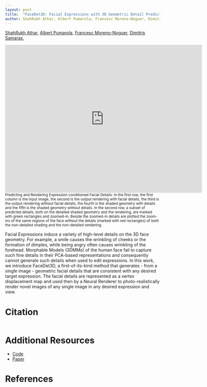 ```yaml
---
layout: post
title:  "FaceDet3D: Facial Expressions with 3D Geometric Detail Prediction"
author: ShahRukh Athar, Albert Pumarola, Francesc Moreno-Noguer, Dimitris Samaras
---
```

<p>
<a href="http://shahrukhathar.github.io/about/" target="_blank">ShahRukh Athar</a>,
<a href="https://www.albertpumarola.com/#page" target="_blank">Albert Pumarola</a>, 
<a href="http://www.iri.upc.edu/people/fmoreno/" target="_blank">Francesc Moreno-Noguer</a>,
<a href="https://www3.cs.stonybrook.edu/~samaras/" target="_blank">Dimitris Samaras</a>,
</p>

<div class="embed-container">
  <iframe
      width="640"
      height="480"
      src="https://drive.google.com/file/d/1nkQblkuEqC-CZO2xaI4DT9HqbGqckH2o/preview"
      frameborder="0"
      allowfullscreen="">
  </iframe>
</div>
<sub font-size="small">Predicting and Rendering Expression conditioned Facial Details:  In the first row, the first column is the input image, the second is the output rendering with facial details, the third is the output rendering without facial details,  the fourth is the shaded geometry with details and the fifth is the shaded geometry without details. In the second row, a subset of predicted details, both on the detailed shaded geometry and the rendering, are marked with green rectangles and zoomed-in. Beside the zoomed-in details are plotted the zoom-ins of the same regions of the face without the details (marked with red rectangles) of both the non-detailed shading and the non-detailed rendering.</sub>



Facial Expressions induce a variety of high-level details on the 3D face geometry. For example, a smile causes the wrinkling of cheeks or the formation of dimples, while being angry often causes wrinkling of the forehead. Morphable Models (3DMMs) of the human face fail to capture such fine details in their PCA-based representations  and consequently cannot generate such details when  used to edit expressions. In this work, we introduce FaceDet3D, a first-of-its-kind method that generates - from a single image - geometric facial details that are consistent with any desired target expression.  The facial details are represented as a vertex displacement map and used then by a Neural Renderer to photo-realistically render novel images of any single image in any desired expression and view. 

# Citation
```

```

# Additional Resources

- [Code](https://github.com/srxdev0619/FaceDet3D)
- [Paper](wwww.google.com)


# References

